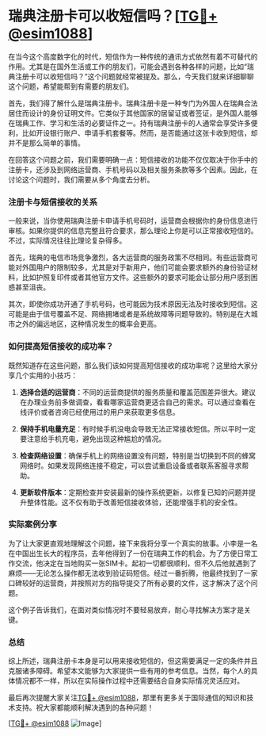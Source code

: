 # 瑞典注册卡可以收短信吗？[[TG💪+ @esim1088](https://t.me/s/esim1088)]

在当今这个高度数字化的时代，短信作为一种传统的通讯方式依然有着不可替代的作用。尤其是在国外生活或工作的朋友们，可能会遇到各种各样的问题，比如“瑞典注册卡可以收短信吗？”这个问题就经常被提及。那么，今天我们就来详细聊聊这个问题，希望能帮到有需要的朋友们。

首先，我们得了解什么是瑞典注册卡。瑞典注册卡是一种专门为外国人在瑞典合法居住而设计的身份证明文件。它类似于其他国家的居留证或者签证，是外国人能够在瑞典工作、学习和生活的必要证件之一。持有瑞典注册卡的人通常会享受许多便利，比如开设银行账户、申请手机套餐等。然而，是否能通过这张卡收到短信，却并不是那么简单的事情。

在回答这个问题之前，我们需要明确一点：短信接收的功能不仅仅取决于你手中的注册卡，还涉及到网络运营商、手机号码以及相关服务条款等多个因素。因此，在讨论这个问题时，我们需要从多个角度去分析。

### 注册卡与短信接收的关系

一般来说，当你使用瑞典注册卡申请手机号码时，运营商会根据你的身份信息进行审核。如果你提供的信息完整且符合要求，那么理论上你是可以正常接收短信的。不过，实际情况往往比理论复杂得多。

首先，瑞典的电信市场竞争激烈，各大运营商的服务政策不尽相同。有些运营商可能对外国用户的限制较多，尤其是对于新用户，他们可能会要求额外的身份验证材料，比如护照复印件或者其他官方文件。这些额外的要求可能会让部分用户感到困惑甚至沮丧。

其次，即使你成功开通了手机号码，也可能因为技术原因无法及时接收到短信。这可能是由于信号覆盖不足、网络拥堵或者是系统故障等问题导致的。特别是在大城市之外的偏远地区，这种情况发生的概率会更高。

### 如何提高短信接收的成功率？

既然知道存在这些问题，那么我们该如何提高短信接收的成功率呢？这里给大家分享几个实用的小技巧：

1. **选择合适的运营商**：不同的运营商提供的服务质量和覆盖范围差异很大。建议在办理业务前多做调查，看看哪家运营商更适合自己的需求。可以通过查看在线评价或者咨询已经使用过的用户来获取更多信息。

2. **保持手机电量充足**：有时候手机没电会导致无法正常接收短信。所以平时一定要注意给手机充电，避免出现这种尴尬的情况。

3. **检查网络设置**：确保手机上的网络设置没有问题，特别是当切换到不同的蜂窝网络时。如果发现网络连接不稳定，可以尝试重启设备或者联系客服寻求帮助。

4. **更新软件版本**：定期检查并安装最新的操作系统更新，以修复已知的问题并提升整体性能。这不仅有助于改善短信接收体验，还能增强手机的安全性。

### 实际案例分享

为了让大家更直观地理解这个问题，接下来我将分享一个真实的故事。小李是一名在中国出生长大的程序员，去年他得到了一份在瑞典工作的机会。为了方便日常工作交流，他决定在当地购买一张SIM卡。起初一切都很顺利，但不久后他就遇到了麻烦——无论怎么操作都无法收到验证码短信。经过一番折腾，他最终找到了一家口碑较好的运营商，并按照对方的指导提交了所有必要的文件，这才解决了这个问题。

这个例子告诉我们，在面对类似情况时不要轻易放弃，耐心寻找解决方案才是关键。

### 总结

综上所述，瑞典注册卡本身是可以用来接收短信的，但这需要满足一定的条件并且克服诸多障碍。希望本文能够为大家提供一些有用的参考信息。当然，每个人的具体情况都不一样，所以在实际操作过程中还需要结合自身实际情况灵活应对。

最后再次提醒大家关注[TG💪+ @esim1088](https://t.me/s/esim1088)，那里有更多关于国际通信的知识和技术支持。祝大家都能顺利解决遇到的各种问题！

[[TG💪+ @esim1088](https://t.me/s/esim1088) ![Image](https://i.postimg.cc/4NQfJmqS/Snipaste-2025-05-13-00-14-12.png)]